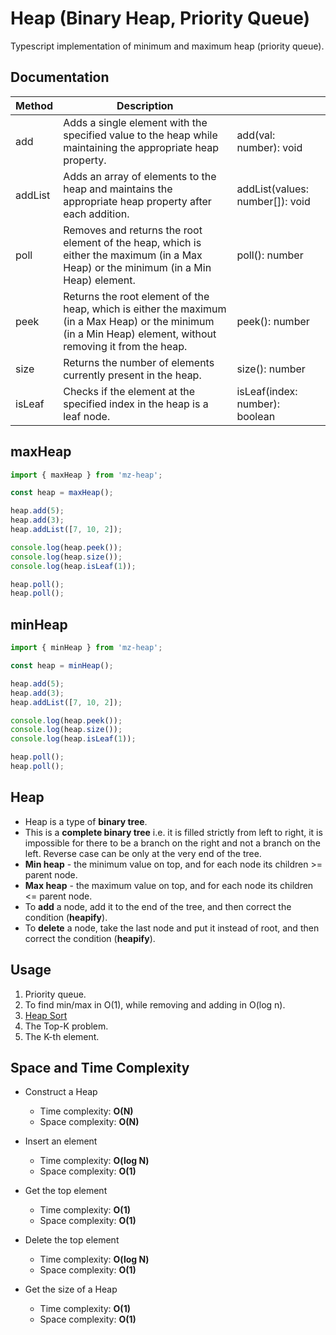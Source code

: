 # Heap (Binary Heap, Priority Queue)

Typescript implementation of minimum and maximum heap (priority queue).

## Documentation

| Method  | Description                                                                                                                                                  |                                 |
|---------|--------------------------------------------------------------------------------------------------------------------------------------------------------------|---------------------------------|
| add     | Adds a single element with the specified value to the heap while maintaining the appropriate heap property.                                                  | add(val: number): void          |
| addList | Adds an array of elements to the heap and maintains the appropriate heap property after each addition.                                                       | addList(values: number[]): void |
| poll    | Removes and returns the root element of the heap, which is either the maximum (in a Max Heap) or the minimum (in a Min Heap) element.                        | poll(): number                  | null                      |
| peek    | Returns the root element of the heap, which is either the maximum (in a Max Heap) or the minimum (in a Min Heap) element, without removing it from the heap. | peek(): number                  | null                      |
| size    | Returns the number of elements currently present in the heap.                                                                                                | size(): number                  |
| isLeaf  | Checks if the element at the specified index in the heap is a leaf node.                                                                                     | isLeaf(index: number): boolean  |


## maxHeap

```ts
import { maxHeap } from 'mz-heap';

const heap = maxHeap();

heap.add(5);
heap.add(3);
heap.addList([7, 10, 2]);

console.log(heap.peek());
console.log(heap.size());
console.log(heap.isLeaf(1));

heap.poll();
heap.poll();
```

## minHeap

```ts
import { minHeap } from 'mz-heap';

const heap = minHeap();

heap.add(5);
heap.add(3);
heap.addList([7, 10, 2]);

console.log(heap.peek());
console.log(heap.size());
console.log(heap.isLeaf(1));

heap.poll();
heap.poll();
```

## Heap

- Heap is a type of **binary tree**.
- This is a **complete binary tree** i.e. it is filled strictly from left to right, it is impossible for there to be a branch on the right and not a branch on the left. Reverse case can be only at the very end of the tree.
- **Min heap** - the minimum value on top, and for each node its children >= parent node.
- **Max heap** - the maximum value on top, and for each node its children <= parent node.
- To **add** a node, add it to the end of the tree, and then correct the condition (**heapify**).
- To **delete** a node, take the last node and put it instead of root, and then correct the condition (**heapify**).

## Usage

1. Priority queue.
2. To find min/max in O(1), while removing and adding in O(log n).
3. [Heap Sort](https://leetcode.com/explore/learn/card/heap/645/applications-of-heap/4030/)
4. The Top-K problem.
5. The K-th element.

## Space and Time Complexity

- Construct a Heap
  - Time complexity: **O(N)**
  - Space complexity: **O(N)**

- Insert an element
    - Time complexity: **O(log N)**
    - Space complexity: **O(1)**

- Get the top element
    - Time complexity: **O(1)**
    - Space complexity: **O(1)**

- Delete the top element
    - Time complexity: **O(log N)**
    - Space complexity: **O(1)**

- Get the size of a Heap
    - Time complexity: **O(1)**
    - Space complexity: **O(1)**
